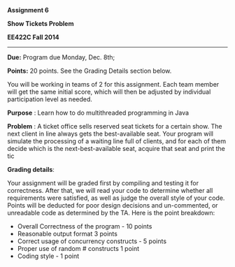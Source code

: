 **Assignment 6** 

**Show Tickets Problem**  

**EE422C Fall 2014** 

---------- 

**Due:**	Program due Monday, Dec. 8th;  
	  

**Points:**	20 points.  See the Grading Details section below.  

You will be working in teams of 2 for this assignment. Each team member will get the same initial 
score, which will then be adjusted by individual participation level as needed. 

**Purpose** : Learn how to do multithreaded programming in Java 

**Problem** : A ticket office sells reserved seat tickets for a certain show. The next client in line always 
gets the best-available seat. Your program will simulate the processing of a waiting line full of clients, 
and for each of them decide which is the next-best-available seat, acquire that seat and print the tic 


**Grading details**: 

Your assignment will be graded first by compiling and testing it for correctness. After that, we will 
read your code to determine whether all requirements were satisfied, as well as judge the overall style 
of your code. Points will be deducted for poor design decisions and un-commented, or unreadable code 
as determined by the TA. Here is the point breakdown: 

*   Overall Correctness of the program - 10 points 
*   Reasonable output format  3 points 
*   Correct usage of concurrency constructs - 5 points 
*   Proper use of random # constructs  1 point 
*   Coding style - 1 point 


